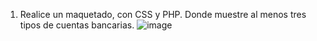 1. Realice un maquetado, con CSS y PHP. Donde muestre al menos tres tipos de cuentas bancarias.
![image](https://github.com/SaraVargasB/Programacion-Multimedial-INF324/assets/167654454/44dfa4c2-a650-42a5-b9cb-32605b2e9667)
